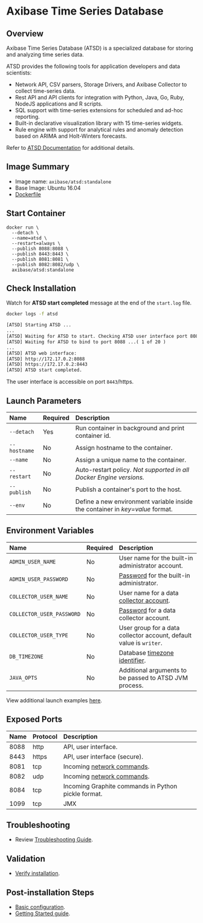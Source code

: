 # Axibase Time Series Database

## Overview

Axibase Time Series Database (ATSD) is a specialized database for storing and analyzing time series data.

ATSD provides the following tools for application developers and data scientists:

- Network API, CSV parsers, Storage Drivers, and Axibase Collector to collect time-series data.
- Rest API and API clients for integration with Python, Java, Go, Ruby, NodeJS applications and R scripts.
- SQL support with time-series extensions for scheduled and ad-hoc reporting.
- Built-in declarative visualization library with 15 time-series widgets.
- Rule engine with support for analytical rules and anomaly detection based on ARIMA and Holt-Winters forecasts.

Refer to [ATSD Documentation](https://axibase.com/docs/atsd/) for additional details.

## Image Summary

* Image name: `axibase/atsd:standalone`
* Base Image: Ubuntu 16.04
* [Dockerfile](https://github.com/axibase/dockers/blob/master/Dockerfile)

## Start Container

```properties
docker run \
  --detach \
  --name=atsd \
  --restart=always \
  --publish 8088:8088 \
  --publish 8443:8443 \
  --publish 8081:8081 \
  --publish 8082:8082/udp \
  axibase/atsd:standalone
```

## Check Installation

Watch for **ATSD start completed** message at the end of the `start.log` file.

```sh
docker logs -f atsd
```

```txt
[ATSD] Starting ATSD ...
...
[ATSD] Waiting for ATSD to start. Checking ATSD user interface port 8088 ...
[ATSD] Waiting for ATSD to bind to port 8088 ...( 1 of 20 )
...
[ATSD] ATSD web interface:
[ATSD] http://172.17.0.2:8088
[ATSD] https://172.17.0.2:8443
[ATSD] ATSD start completed.
```

The user interface is accessible on port `8443`/https.

## Launch Parameters

| **Name** | **Required** | **Description** |
|:---|:---|:---|
|`--detach` | Yes | Run container in background and print container id. |
|`--hostname` | No | Assign hostname to the container. |
|`--name` | No | Assign a unique name to the container. |
|`--restart` | No | Auto-restart policy. _Not supported in all Docker Engine versions._ |
|`--publish` | No | Publish a container's port to the host. |
|`--env` | No | Define a new environment variable inside the container in _key=value_ format. |

## Environment Variables

| **Name** | **Required** | **Description** |
|:---|:---|:---|
|`ADMIN_USER_NAME` | No | User name for the built-in administrator account. |
|`ADMIN_USER_PASSWORD` | No | [Password](https://axibase.com/docs/atsd/administration/user-authentication.html#password-requirements) for the built-in administrator.|
|`COLLECTOR_USER_NAME` | No | User name for a data [collector account](https://axibase.com/docs/atsd/administration/collector-account.html). |
|`COLLECTOR_USER_PASSWORD` | No | [Password](https://axibase.com/docs/atsd/administration/user-authentication.html#password-requirements) for a data collector account.|
|`COLLECTOR_USER_TYPE` | No | User group for a data collector account, default value is `writer`.|
|`DB_TIMEZONE` | No | Database [timezone identifier](https://axibase.com/docs/atsd/administration/timezone.html).|
|`JAVA_OPTS` | No | Additional arguments to be passed to ATSD JVM process. |

View additional launch examples [here](https://axibase.com/docs/atsd/installation/docker.html).

## Exposed Ports

| **Name** | **Protocol** | **Description** |
|:---|:---|:---|
| 8088 | http | API, user interface. |
| 8443 | https | API, user interface (secure). |
| 8081 | tcp | Incoming [network commands](https://axibase.com/docs/atsd/api/network/#connection). |
| 8082 | udp | Incoming [network commands](https://axibase.com/docs/atsd/api/network/#udp-datagrams). |
| 8084 | tcp | Incoming Graphite commands in Python pickle format. |
| 1099 | tcp | JMX |

## Troubleshooting

* Review [Troubleshooting Guide](https://axibase.com/docs/atsd/installation/troubleshooting.html).

## Validation

* [Verify installation](https://axibase.com/docs/atsd/installation/verifying-installation.html).

## Post-installation Steps

* [Basic configuration](https://axibase.com/docs/atsd/installation/post-installation.html).
* [Getting Started guide](hhttps://axibase.com/docs/atsd/tutorials/getting-started.html).
